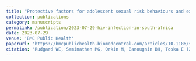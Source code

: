 ```yaml
---
title: "Protective factors for adolescent sexual risk behaviours and experiences linked to HIV infection in South Africa: a three-wave longitudinal analysis of caregiving, education, food security, and social protection"
collection: publications
category: manuscripts
permalink: /publication/2023-07-29-hiv-infection-in-south-africa
date: 2023-07-29
venue: 'BMC Public Health'
paperurl: 'https://bmcpublichealth.biomedcentral.com/articles/10.1186/s12889-023-16373-5'
citation: 'Rudgard WE, Saminathen MG, Orkin M, Banougnin BH, Toska E (2023) Protective factors for adolescent sexual risk behaviours and experiences linked to HIV infection in South Africa: a three-wave longitudinal analysis of caregiving, education, food security, and social protection. BMC Public Health 23(1452): https://doi.org/10.1186/s12889-023-16373-5'
---
```

